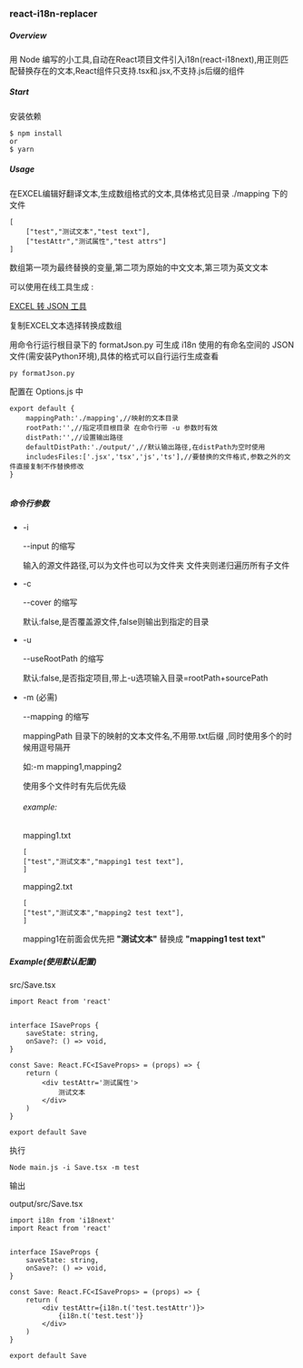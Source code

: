 ### react-i18n-replacer



##### Overview

用 Node 编写的小工具,自动在React项目文件引入i18n(react-i18next),用正则匹配替换存在的文本,React组件只支持.tsx和.jsx,不支持.js后缀的组件

##### Start 

安装依赖

```
$ npm install 
or
$ yarn
```



##### Usage

在EXCEL编辑好翻译文本,生成数组格式的文本,具体格式见目录 ./mapping 下的文件

```
[
    ["test","测试文本","test text"],
    ["testAttr","测试属性","test attrs"]
]

```

数组第一项为最终替换的变量,第二项为原始的中文文本,第三项为英文文本

可以使用在线工具生成 : 

[EXCEL 转 JSON 工具](http://www.bejson.com/json/col2json/ )

复制EXCEL文本选择转换成数组

用命令行运行根目录下的 formatJson.py 可生成 i18n 使用的有命名空间的 JSON 文件(需安装Python环境),具体的格式可以自行运行生成查看 

```
py formatJson.py
```

配置在 Options.js 中 

```
export default {
    mappingPath:'./mapping',//映射的文本目录
    rootPath:'',//指定项目根目录 在命令行带 -u 参数时有效
    distPath:'',//设置输出路径
    defaultDistPath:'./output/',//默认输出路径,在distPath为空时使用
    includesFiles:['.jsx','tsx','js','ts'],//要替换的文件格式,参数之外的文件直接复制不作替换修改
}


```

##### 命令行参数

- -i

  --input 的缩写

  输入的源文件路径,可以为文件也可以为文件夹 文件夹则递归遍历所有子文件

- -c 

  --cover 的缩写

  默认:false,是否覆盖源文件,false则输出到指定的目录

- -u

  --useRootPath 的缩写

  默认:false,是否指定项目,带上-u选项输入目录=rootPath+sourcePath

- -m (必需)

  --mapping 的缩写

  mappingPath 目录下的映射的文本文件名,不用带.txt后缀 ,同时使用多个的时候用逗号隔开

  如:-m mapping1,mapping2

  使用多个文件时有先后优先级 

  ###### example:

  mapping1.txt

  ```
  [
  ["test","测试文本","mapping1 test text"],
  ]
  ```

  mapping2.txt 

  ```
  [
  ["test","测试文本","mapping2 test text"],
  ]
  ```

  mapping1在前面会优先把 **"测试文本"** 替换成 **"mapping1 test text"**

##### Example(使用默认配置)

 src/Save.tsx

```
import React from 'react'


interface ISaveProps {
    saveState: string,
    onSave?: () => void,
}

const Save: React.FC<ISaveProps> = (props) => {
    return (
        <div testAttr='测试属性'>
            测试文本
        </div>
    )
}

export default Save
```

执行

```
Node main.js -i Save.tsx -m test
```

输出 

 output/src/Save.tsx

```
import i18n from 'i18next'
import React from 'react'


interface ISaveProps {
    saveState: string,
    onSave?: () => void,
}

const Save: React.FC<ISaveProps> = (props) => {
    return (
        <div testAttr={i18n.t('test.testAttr')}>
            {i18n.t('test.test')}
        </div>
    )
}

export default Save
```

